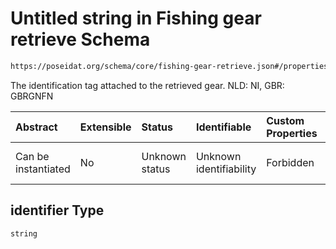 # Untitled string in Fishing gear retrieve Schema

```txt
https://poseidat.org/schema/core/fishing-gear-retrieve.json#/properties/identifier
```

The identification tag attached to the retrieved gear. NLD: NI, GBR: GBRGNFN

| Abstract            | Extensible | Status         | Identifiable            | Custom Properties | Additional Properties | Access Restrictions | Defined In                                                                                    |
| :------------------ | :--------- | :------------- | :---------------------- | :---------------- | :-------------------- | :------------------ | :-------------------------------------------------------------------------------------------- |
| Can be instantiated | No         | Unknown status | Unknown identifiability | Forbidden         | Allowed               | none                | [fishing-gear-retrieve.json*](schemas/core/fishing-gear-retrieve.json "open original schema") |

## identifier Type

`string`
